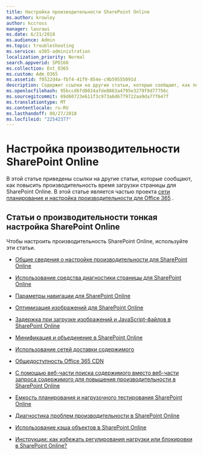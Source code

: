 ```yaml
---
title: Настройка производительности SharePoint Online
ms.author: krowley
author: kccross
manager: laurawi
ms.date: 6/21/2018
ms.audience: Admin
ms.topic: troubleshooting
ms.service: o365-administration
localization_priority: Normal
search.appverid: SPO160
ms.collection: Ent_O365
ms.custom: Adm_O365
ms.assetid: f0522d4a-fbf4-41f9-854e-c9b59555091d
description: Содержит ссылки на другие статьи, которые сообщают, как повысить производительность время загрузки страницы для SharePoint Online.
ms.openlocfilehash: 95bccd6fd8024afde8863a4795e3279f9d77756c
ms.sourcegitcommit: 69d60723e611f3c973a6d6779722aa9da77f647f
ms.translationtype: MT
ms.contentlocale: ru-RU
ms.lasthandoff: 08/27/2018
ms.locfileid: "22542377"
---
```

# <a name="tune-sharepoint-online-performance"></a>Настройка производительности SharePoint Online

В этой статье приведены ссылки на другие статьи, которые сообщают, как повысить производительность время загрузки страницы для SharePoint Online. В этой статье является частью проекта [сети планирование и настройка производительности для Office 365](https://aka.ms/tune) .
   
## <a name="articles-about-fine-tuning-sharepoint-online-performance"></a>Статьи о производительности тонкая настройка SharePoint Online

Чтобы настроить производительность SharePoint Online, используйте эти статьи.
  
- [Общие сведения о настройке производительности для SharePoint Online](introduction-to-performance-tuning-for-sharepoint-online.md)
    
- [Использование средства диагностики страницы для SharePoint Online](page-diagnostics-for-spo.md)
    
- [Параметры навигации для SharePoint Online](navigation-options-for-sharepoint-online.md)
    
- [Оптимизация изображений для SharePoint Online](image-optimization-for-sharepoint-online.md)
    
- [Задержка при загрузке изображений и JavaScript-файлов в SharePoint Online](delay-loading-images-and-javascript-in-sharepoint-online.md)
    
- [Минификация и объединение в SharePoint Online](minification-and-bundling-in-sharepoint-online.md)
    
- [Использование сетей доставки содержимого](using-content-delivery-networks-with-sharepoint-online.md)
    
 - [Общедоступность Office 365 CDN](https://dev.office.com/blogs/general-availability-of-office-365-cdn)
    
- [С помощью веб-части поиска содержимого вместо веб-части запроса содержимого для повышения производительности в SharePoint Online](using-content-search-web-part-instead-of-content-query-web-part-to-improve-perfo.md)
    
- [Емкость планирования и нагрузочного тестирования SharePoint Online](capacity-planning-and-load-testing-sharepoint-online.md)
    
- [Диагностика проблем производительности в SharePoint Online](diagnosing-performance-issues-with-sharepoint-online.md)
    
- [Использование кэша объектов в SharePoint Online](using-the-object-cache-with-sharepoint-online.md)
    
- [Инструкции: как избежать регулирования нагрузки или блокировки в SharePoint Online?](https://msdn.microsoft.com/en-us/library/office/dn889829.aspx)
    

